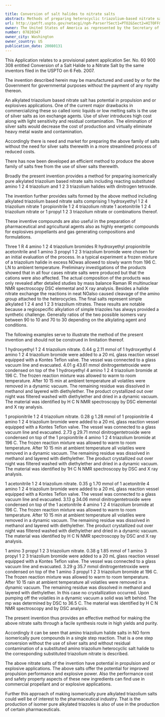 ```yaml
---

title: Conversion of salt halides to nitrate salts
abstract: Methods of preparing heterocyclic triazolium-based nitrate salts by a streamlined process are provided. Such salts offer energetic performance as well as pharmaceutical potential.
url: http://patft.uspto.gov/netacgi/nph-Parser?Sect1=PTO2&Sect2=HITOFF&p=1&u=%2Fnetahtml%2FPTO%2Fsearch-adv.htm&r=1&f=G&l=50&d=PALL&S1=07820347&OS=07820347&RS=07820347
owner: The United States of America as represented by the Secretary of the Air Force
number: 07820347
owner_city: Washington
owner_country: US
publication_date: 20080131
---
```

This Application relates to a provisional patent application Ser. No. 60 900 308 entitled Conversion of a Salt Halide to a Nitrate Salt by the same inventors filed in the USPTO on 6 Feb. 2007.

The invention described herein may be manufactured and used by or for the Government for governmental purposes without the payment of any royalty thereon.

An alkylated triazolium based nitrate salt has potential in propulsion and or explosives applications. One of the current major drawbacks in commercializing these so called ionic liquids or low melting salts is the use of silver salts as ion exchange agents. Use of silver introduces high cost along with light sensitivity and residual contamination. The elimination of silver salts would decrease the cost of production and virtually eliminate heavy metal waste and contamination.

Accordingly there is need and market for preparing the above family of salts without the need for silver salts therewith in a more streamlined process of reduced costs.

There has now been developed an efficient method to produce the above family of salts free from the use of silver salts therewith.

Broadly the present invention provides a method for preparing isomerically pure alkylated triazolium based nitrate salts including reacting substituted amino 1 2 4 triazolium and 1 2 3 triazolium halides with dinitrogen tetroxide.

The invention further provides salts formed by the above method including alkylated triazolium based nitrate salts comprising 1 hydroxyethyl 1 2 4 triazolium nitrate 1 propionitrile 1 2 4 triazolium nitrate 1 acetonitrile 1 2 4 triazolium nitrate or 1 propyl 1 2 3 triazolium nitrate or combinations thereof.

These inventive compounds are also useful in the preparation of pharmaceutical and agricultural agents also as highly energetic compounds for explosives propellants and gas generating compositions and formulations.

Three 1 R 4 amino 1 2 4 triazolium bromides R hydroxyethyl propionitrile acetonitrile and 1 amino 3 propyl 1 2 3 triazolium bromide were chosen for an initial evaluation of the process. In a typical experiment a frozen mixture of a triazolium halide in excess NOwas allowed to slowly warm from 196 C. LN to ambient temperature. Preliminary investigations of the products showed that in all four cases nitrate salts were produced but that the cations were also affected. The actual composition of the products was only revealed after detailed studies by mass balance Raman IR multinuclear NMR spectroscopy DSC elemental and X ray analysis. Besides a halide nitrate exchange the reactions in neat NOalso caused cleavage of the amino group attached to the heterocycles. The final salts represent simple alkylated 1 2 4 and 1 2 3 triazolium nitrates. These results are notable because a regiospecific alkylation of simple triazoles has always provided a synthetic challenge. Generally ratios of the two possible isomers vary between 90 to 10 and 70 to 30 depending on the alkylating agent and conditions.

The following examples serve to illustrate the method of the present invention and should not be construed in limitation thereof.

1 hydroxyethyl 1 2 4 triazolium nitrate. 0.44 g 2.11 mmol of 1 hydroxyethyl 4 amino 1 2 4 triazolium bromide were added to a 20 mL glass reaction vessel equipped with a Kontes Teflon valve. The vessel was connected to a glass vacuum line and evacuated. 4.01 g 43.61 mmol dinitrogentetroxide were condensed on top of the 1 hydroxyethyl 4 amino 1 2 4 triazolium bromide at 196 C. The frozen reaction mixture was allowed to warm to room temperature. After 10 15 min at ambient temperature all volatiles were removed in a dynamic vacuum. The remaining residue was dissolved in methanol and layered with diethylether. The product crystallized out over night was filtered washed with diethylether and dried in a dynamic vacuum. The material was identified by H C N NMR spectroscopy by DSC elemental and X ray analysis.

1 propionitrile 1 2 4 triazolium nitrate. 0.28 g 1.28 mmol of 1 propionitrile 4 amino 1 2 4 triazolium bromide were added to a 20 mL glass reaction vessel equipped with a Kontes Teflon valve. The vessel was connected to a glass vacuum line and evacuated. 2.73 g 29.71 mmol dinitrogentetroxide were condensed on top of the 1 propionitrile 4 amino 1 2 4 triazolium bromide at 196 C. The frozen reaction mixture was allowed to warm to room temperature. After 10 15 min at ambient temperature all volatiles were removed in a dynamic vacuum. The remaining residue was dissolved in methanol and layered with diethylether. The product crystallized out over night was filtered washed with diethylether and dried in a dynamic vacuum. The material was identified by 1H C N NMR spectroscopy by DSC and X ray analysis.

1 acetonitrile 1 2 4 triazolium nitrate. 0.35 g 1.70 mmol of 1 acetonitrile 4 amino 1 2 4 triazolium bromide were added to a 20 mL glass reaction vessel equipped with a Kontes Teflon valve. The vessel was connected to a glass vacuum line and evacuated. 3.13 g 34.06 mmol dinitrogentetroxide were condensed on top of the 1 acetonitrile 4 amino 1 2 4 triazolium bromide at 196 C. The frozen reaction mixture was allowed to warm to room temperature. After 10 15 min at ambient temperature all volatiles were removed in a dynamic vacuum. The remaining residue was dissolved in methanol and layered with diethylether. The product crystallized out over night was filtered washed with diethylether and dried in a dynamic vacuum. The material was identified by H C N NMR spectroscopy by DSC and X ray analysis.

1 amino 3 propyl 1 2 3 triazolium nitrate. 0.38 g 1.85 mmol of 1 amino 3 propyl 1 2 3 triazolium bromide were added to a 20 mL glass reaction vessel equipped with a Kontes Teflon valve. The vessel was connected to a glass vacuum line and evacuated. 3.29 g 35.7 mmol dinitrogentetroxide were condensed on top of the 1 amino 3 propyl 1 2 3 triazolium bromide at 196 C. The frozen reaction mixture was allowed to warm to room temperature. After 10 15 rain at ambient temperature all volatiles were removed in a dynamic vacuum. The remaining residue was dissolved in methanol and layered with diethylether. In this case no crystallization occurred. Upon pumping off the volatiles in a dynamic vacuum a solid was left behind. The mp was determined by DSC to 36.5 C. The material was identified by H C N NMR spectroscopy and by DSC analysis.

The present invention thus provides an effective method for making the above nitrate salts through a facile synthesis route in high yields and purity.

Accordingly it can be seen that amino triazolium halide salts in NO form isomerically pure compounds in a single step reaction. That is a one step conversion without the use of silver salts and without residual contamination of a substituted amino triazolium heterocyclic salt halide to the corresponding substituted triazolium nitrate is described.

The above nitrate salts of the invention have potential in propulsion and or explosive applications. The above salts offer the potential for improved propulsion performance and explosive power. Also the performance cost and safety property aspects of these new ingredients can find use in commercial propellant and or explosive applications.

Further this approach of making isomerically pure alkylated triazolium salts could well be of interest to the pharmaceutical industry. That is the production of isomer pure alkylated triazoles is also of use in the production of certain pharmaceuticals.

